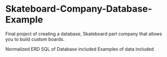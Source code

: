 # Skateboard-Company-Database-Example
Final project of creating a database, Skateboard part company that allows you to build custom boards.

Normalized ERD
SQL of Database included
Examples of data included
